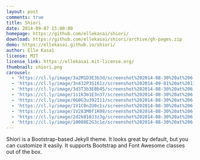 ```yaml
---
layout: post
comments: true
title: Shiori
date: 2014-09-07 15:00:00
homepage: https://github.com/ellekasai/shiori/
download: https://github.com/ellekasai/shiori/archive/gh-pages.zip
demo: https://ellekasai.github.io/shiori/
author: Elle Kasai
license: MIT
license_link: https://ellekasai.mit-license.org/
thumbnail: shiori.png
carousel: 
  - 'https://cl.ly/image/3a2M1D3E3b3d/screenshot%202014-08-30%20at%206.51.34%20PM.png'
  - 'https://cl.ly/image/3n432P3S161z/screenshot%202014-09-01%20at%2011.20.52%20AM.png'
  - 'https://cl.ly/image/3d3T3b3E0b45/screenshot%202014-08-30%20at%206.48.56%20PM.png'
  - 'https://cl.ly/image/1s1k3m1E3n37/screenshot%202014-08-30%20at%206.49.02%20PM.png'
  - 'https://cl.ly/image/0G0G3u392I11/screenshot%202014-08-30%20at%206.49.08%20PM.png'
  - 'https://cl.ly/image/1V1C0n2U0c1s/screenshot%202014-08-30%20at%206.49.14%20PM.png'
  - 'https://cl.ly/image/1V283M0f1K08/screenshot%202014-08-30%20at%206.49.19%20PM.png'
  - 'https://cl.ly/image/2d2k010J3z3g/screenshot%202014-08-30%20at%206.49.24%20PM.png'
  - 'https://cl.ly/image/10080E2G3c1e/screenshot%202014-08-30%20at%206.49.31%20PM.png'
---
```


Shiori is a Bootstrap-based Jekyll theme. It looks great by default, but you can customize it easily. It supports Bootstrap and Font Awesome classes out of the box.
